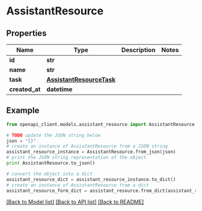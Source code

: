 # AssistantResource


## Properties
Name | Type | Description | Notes
------------ | ------------- | ------------- | -------------
**id** | **str** |  | 
**name** | **str** |  | 
**task** | [**AssistantResourceTask**](AssistantResourceTask.md) |  | 
**created_at** | **datetime** |  | 

## Example

```python
from openapi_client.models.assistant_resource import AssistantResource

# TODO update the JSON string below
json = "{}"
# create an instance of AssistantResource from a JSON string
assistant_resource_instance = AssistantResource.from_json(json)
# print the JSON string representation of the object
print AssistantResource.to_json()

# convert the object into a dict
assistant_resource_dict = assistant_resource_instance.to_dict()
# create an instance of AssistantResource from a dict
assistant_resource_form_dict = assistant_resource.from_dict(assistant_resource_dict)
```
[[Back to Model list]](../README.md#documentation-for-models) [[Back to API list]](../README.md#documentation-for-api-endpoints) [[Back to README]](../README.md)


